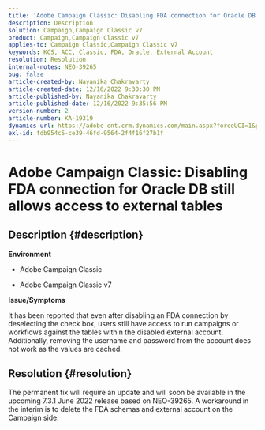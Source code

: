```yaml
---
title: 'Adobe Campaign Classic: Disabling FDA connection for Oracle DB still allows access to external tables'
description: Description
solution: Campaign,Campaign Classic v7
product: Campaign,Campaign Classic v7
applies-to: Campaign Classic,Campaign Classic v7
keywords: KCS, ACC, Classic, FDA, Oracle, External Account
resolution: Resolution
internal-notes: NEO-39265
bug: false
article-created-by: Nayanika Chakravarty
article-created-date: 12/16/2022 9:30:30 PM
article-published-by: Nayanika Chakravarty
article-published-date: 12/16/2022 9:35:56 PM
version-number: 2
article-number: KA-19319
dynamics-url: https://adobe-ent.crm.dynamics.com/main.aspx?forceUCI=1&pagetype=entityrecord&etn=knowledgearticle&id=1119dbd7-887d-ed11-81ac-6045bd006079
exl-id: fdb954c5-ce39-46fd-9564-2f4f16f27b1f
---
```

# Adobe Campaign Classic: Disabling FDA connection for Oracle DB still allows access to external tables

## Description {#description}


<b>Environment</b>

- Adobe Campaign Classic

- Adobe Campaign Classic v7

<b>Issue/Symptoms</b>

It has been reported that even after disabling an FDA connection by deselecting the check box, users still have access to run campaigns or workflows against the tables within the disabled external account. Additionally, removing the username and password from the account does not work as the values are cached.






## Resolution {#resolution}


The permanent fix will require an update and will soon be available in the upcoming 7.3.1 June 2022 release based on NEO-39265. A workaround in the interim is to delete the FDA schemas and external account on the Campaign side.
